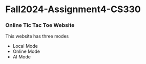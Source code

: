 # Fall2024-Assignment4-CS330
### Online Tic Tac Toe Website
This website has three modes 
- Local Mode
- Online Mode
- AI Mode